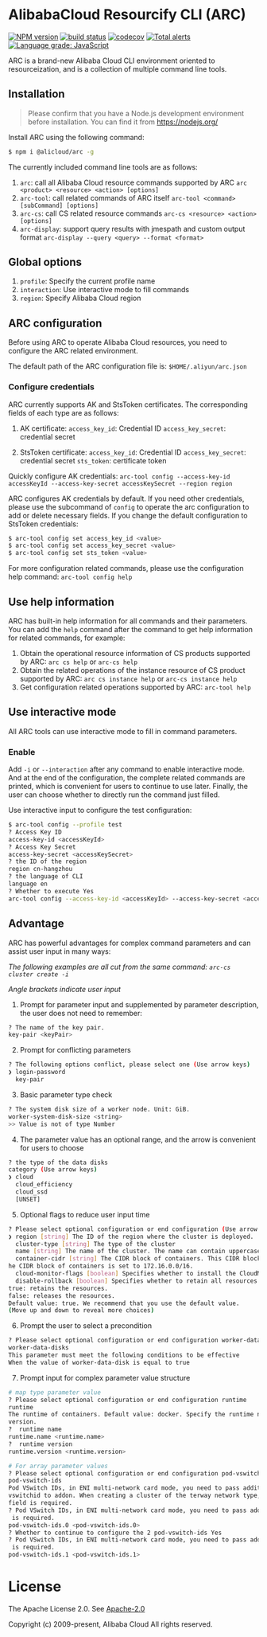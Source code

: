 # AlibabaCloud Resourcify CLI (ARC)

[![NPM version][npm-image]][npm-url]
[![build status][travis-image]][travis-url]
[![codecov][cov-image]][cov-url]
[![Total alerts][alerts-image]][alerts-url]
[![Language grade: JavaScript][grade-image]][grade-url]

[npm-image]: https://img.shields.io/npm/v/@alicloud/arc.svg?style=flat-square
[npm-url]: https://npmjs.org/package/@alicloud/arc
[travis-image]: https://img.shields.io/travis/aliyun/alibabacloud-resourcify-cli/master.svg?style=flat-square
[travis-url]: https://travis-ci.com/aliyun/alibabacloud-resourcify-cli
[cov-image]: https://codecov.io/gh/aliyun/alibabacloud-resourcify-cli/branch/master/graph/badge.svg
[cov-url]: https://codecov.io/gh/aliyun/alibabacloud-resourcify-cli
[alerts-image]:https://img.shields.io/lgtm/alerts/g/aliyun/alibabacloud-resourcify-cli.svg?logo=lgtm&logoWidth=18
[alerts-url]:https://lgtm.com/projects/g/aliyun/alibabacloud-resourcify-cli/alerts/
[grade-image]:https://img.shields.io/lgtm/grade/javascript/g/aliyun/alibabacloud-resourcify-cli.svg?logo=lgtm&logoWidth=18
[grade-url]:https://lgtm.com/projects/g/aliyun/alibabacloud-resourcify-cli/context:javascript


ARC is a brand-new Alibaba Cloud CLI environment oriented to resourceization, and is a collection of multiple command line tools.

## Installation

> Please confirm that you have a Node.js development environment before installation. You can find it from https://nodejs.org/

Install ARC using the following command:

```sh
$ npm i @alicloud/arc -g
```

The currently included command line tools are as follows:

1. `arc`: call all Alibaba Cloud resource commands supported by ARC
`arc <product> <resource> <action> [options]`
2. `arc-tool`: call related commands of ARC itself
`arc-tool <command> [subCommand] [options]`
3. `arc-cs`: call CS related resource commands
`arc-cs <resource> <action> [options]`
4. `arc-display`: support query results with jmespath and custom output format
`arc-display --query <query> --format <format>`

## Global options

1. `profile`: Specify the current profile name
2. `interaction`: Use interactive mode to fill commands
3. `region`: Specify Alibaba Cloud region

## ARC configuration

Before using ARC to operate Alibaba Cloud resources, you need to configure the ARC related environment.

The default path of the ARC configuration file is:
`$HOME/.aliyun/arc.json`

### Configure credentials

ARC currently supports AK and StsToken certificates. The corresponding fields of each type are as follows:

1. AK certificate:
`access_key_id`: Credential ID
`access_key_secret`: credential secret

2. StsToken certificate:
`access_key_id`: Credential ID
`access_key_secret`: credential secret
`sts_token`: certificate token


Quickly configure AK credentials:
`arc-tool config --access-key-id accessKeyId --access-key-secret accessKeySecret --region region`

ARC configures AK credentials by default. If you need other credentials, please use the subcommand of `config` to operate the arc configuration to add or delete necessary fields. If you change the default configuration to StsToken credentials:

```sh
$ arc-tool config set access_key_id <value>
$ arc-tool config set access_key_secret <value>
$ arc-tool config set sts_token <value>
```

For more configuration related commands, please use the configuration help command: `arc-tool config help`

## Use help information

ARC has built-in help information for all commands and their parameters. You can add the `help` command after the command to get help information for related commands, for example:
1. Obtain the operational resource information of CS products supported by ARC:
`arc cs help` or `arc-cs help`
2. Obtain the related operations of the instance resource of CS product supported by ARC:
`arc cs instance help` or `arc-cs instance help`
3. Get configuration related operations supported by ARC:
`arc-tool help`

## Use interactive mode

All ARC tools can use interactive mode to fill in command parameters.

### Enable

Add `-i` or `--interaction` after any command to enable interactive mode. And at the end of the configuration, the complete related commands are printed, which is convenient for users to continue to use later. Finally, the user can choose whether to directly run the command just filled.

Use interactive input to configure the test configuration:

```sh
$ arc-tool config --profile test
? Access Key ID
access-key-id <accessKeyId>
? Access Key Secret
access-key-secret <accessKeySecret>
? the ID of the region
region cn-hangzhou
? the language of CLI
language en
? Whether to execute Yes
arc-tool config --access-key-id <accessKeyId> --access-key-secret <accessKeySecret> --region cn-hangzhou --language en
```

## Advantage

ARC has powerful advantages for complex command parameters and can assist user input in many ways:

*The following examples are all cut from the same command: `arc-cs cluster create -i`*

*Angle brackets indicate user input*

1. Prompt for parameter input and supplemented by parameter description, the user does not need to remember:
```sh
? The name of the key pair.
key-pair <keyPair>
```

2. Prompt for conflicting parameters
```sh
? The following options conflict, please select one (Use arrow keys)
❯ login-password
  key-pair
```

3. Basic parameter type check

```sh
? The system disk size of a worker node. Unit: GiB.
worker-system-disk-size <string>
>> Value is not of type Number
```

4. The parameter value has an optional range, and the arrow is convenient for users to choose

```sh
? the type of the data disks
category (Use arrow keys)
❯ cloud
  cloud_efficiency
  cloud_ssd
  [UNSET]
```

5. Optional flags to reduce user input time

```sh
? Please select optional configuration or end configuration (Use arrow keys)
❯ region [string] The ID of the region where the cluster is deployed. 
  cluster-type [string] The type of the cluster 
  name [string] The name of the cluster. The name can contain uppercase letters, lowercase letters, Chinese characters, digits, and hyphens (-). 
  container-cidr [string] The CIDR block of containers. This CIDR block cannot overlap with that of the VPC. If the VPC is automatically created by the system, t
he CIDR block of containers is set to 172.16.0.0/16. 
  cloud-monitor-flags [boolean] Specifies whether to install the CloudMonitor agent. 
  disable-rollback [boolean] Specifies whether to retain all resources if the operation fails. Valid values:
true: retains the resources.
false: releases the resources.
Default value: true. We recommend that you use the default value. 
(Move up and down to reveal more choices)
```

6. Prompt the user to select a precondition
```sh
? Please select optional configuration or end configuration worker-data-disks
worker-data-disks
This parameter must meet the following conditions to be effective
When the value of worker-data-disk is equal to true
```

7. Prompt input for complex parameter value structure

```sh
# map type parameter value
? Please select optional configuration or end configuration runtime
runtime
The runtime of containers. Default value: docker. Specify the runtime name and
version.
?  runtime name 
runtime.name <runtime.name>
?  runtime version 
runtime.version <runtime.version>

# For array parameter values
? Please select optional configuration or end configuration pod-vswitch-ids
pod-vswitch-ids
Pod VSwitch IDs, in ENI multi-network card mode, you need to pass additional
vswitchid to addon. When creating a cluster of the terway network type, this
field is required.
? Pod VSwitch IDs, in ENI multi-network card mode, you need to pass additional vswitchid to addon. When creating a cluster of the terway network type, this field
 is required.
pod-vswitch-ids.0 <pod-vswitch-ids.0>
? Whether to continue to configure the 2 pod-vswitch-ids Yes
? Pod VSwitch IDs, in ENI multi-network card mode, you need to pass additional vswitchid to addon. When creating a cluster of the terway network type, this field
 is required.
pod-vswitch-ids.1 <pod-vswitch-ids.1>

```

# License

The Apache License 2.0. See [Apache-2.0](/LICENSE)

Copyright (c) 2009-present, Alibaba Cloud All rights reserved.
